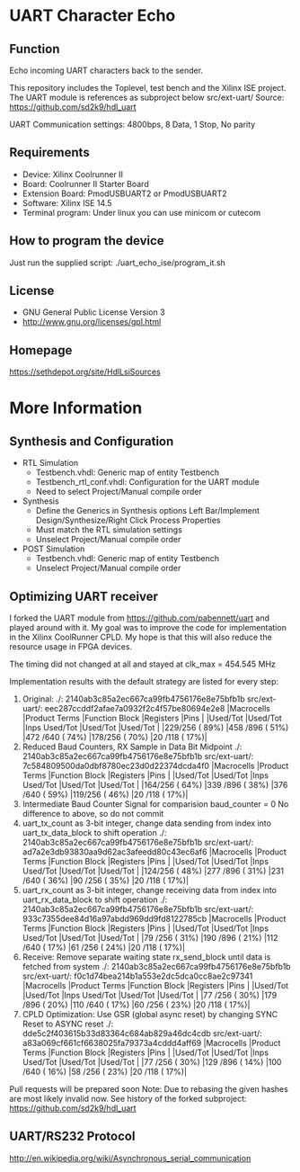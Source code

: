 UART Character Echo
====================

Function
--------
Echo incoming UART characters back to the sender.

This repository includes the Toplevel, test bench and the Xilinx ISE project.
The UART module is references as subproject below src/ext-uart/
    Source: https://github.com/sd2k9/hdl_uart

UART Communication settings:  4800bps, 8 Data, 1 Stop, No parity

Requirements
------------
- Device: Xilinx Coolrunner II
- Board: Coolrunner II Starter Board
- Extension Board: PmodUSBUART2 or PmodUSBUART2
- Software: Xilinx ISE 14.5
- Terminal program: Under linux you can use minicom or cutecom

How to program the device
-------------------------
Just run the supplied script: ./uart_echo_ise/program_it.sh

License
-------
- GNU General Public License Version 3
- http://www.gnu.org/licenses/gpl.html

Homepage
--------
https://sethdepot.org/site/HdlLsiSources


More Information
================

Synthesis and Configuration
---------------------------
- RTL Simulation
  - Testbench.vhdl:          Generic map of entity Testbench
  - Testbench_rtl_conf.vhdl: Configuration for the UART module
  - Need to select Project/Manual compile order
- Synthesis
  - Define the Generics in Synthesis options
    Left Bar/Implement Design/Synthesize/Right Click Process Properties
  - Must match the RTL simulation settings
  - Unselect Project/Manual compile order
- POST Simulation
  - Testbench.vhdl:  Generic map of entity Testbench
  - Unselect Project/Manual compile order


Optimizing UART receiver
------------------------
I forked the UART module from https://github.com/pabennett/uart and
played around with it. My goal was to improve the code for implementation
in the Xilinx CoolRunner CPLD. My hope is that this will also reduce the
resource usage in FPGA devices.

The timing did not changed at all and stayed at clk_max = 454.545 MHz

Implementation results with the default strategy are listed for every step:

1. Original:
    ./: 2140ab3c85a2ec667ca99fb4756176e8e75bfb1b
    src/ext-uart/: eec287ccddf2afae7a0932f2c4f57be80694e2e8
    |Macrocells     |Product Terms    |Function Block   |Registers      |Pins          |
    |Used/Tot       |Used/Tot         |Inps Used/Tot    |Used/Tot       |Used/Tot      |
    |229/256 ( 89%) |458 /896  ( 51%) |472 /640  ( 74%) |178/256 ( 70%) |20 /118 ( 17%)|
1. Reduced Baud Counters, RX Sample in Data Bit Midpoint
    ./: 2140ab3c85a2ec667ca99fb4756176e8e75bfb1b
    src/ext-uart/: 7c584809500da0dbf8780ec23d0d22374dcda4f0
    |Macrocells     |Product Terms    |Function Block   |Registers      |Pins          |
    |Used/Tot       |Used/Tot         |Inps Used/Tot    |Used/Tot       |Used/Tot      |
    |164/256 ( 64%) |339 /896  ( 38%) |376 /640  ( 59%) |119/256 ( 46%) |20 /118 ( 17%)|
1. Intermediate Baud Counter Signal for comparision baud_counter = 0
    No difference to above, so do not commit
1. uart_tx_count as 3-bit integer, change data sending from index into uart_tx_data_block to shift operation
    ./: 2140ab3c85a2ec667ca99fb4756176e8e75bfb1b
    src/ext-uart/: ad7a2e3db93830aa9d62ac3afeedd80c43ec6af6
    |Macrocells     |Product Terms    |Function Block   |Registers      |Pins          |
    |Used/Tot       |Used/Tot         |Inps Used/Tot    |Used/Tot       |Used/Tot      |
    |124/256 ( 48%) |277 /896  ( 31%) |231 /640  ( 36%) |90 /256 ( 35%) |20 /118 ( 17%)|
1. uart_rx_count as 3-bit integer, change receiving data from index into uart_rx_data_block to shift operation
    ./: 2140ab3c85a2ec667ca99fb4756176e8e75bfb1b
    src/ext-uart/: 933c7355dee84d16a97abdd969dd9fd8122785cb
    |Macrocells     |Product Terms    |Function Block   |Registers      |Pins          |
    |Used/Tot       |Used/Tot         |Inps Used/Tot    |Used/Tot       |Used/Tot      |
    |79 /256 ( 31%) |190 /896  ( 21%) |112 /640  ( 17%) |61 /256 ( 24%) |20 /118 ( 17%)|
1. Receive: Remove separate waiting state rx_send_block until data is fetched from system
    ./: 2140ab3c85a2ec667ca99fb4756176e8e75bfb1b
    src/ext-uart/: f0c1d74bea214b1a553e2dc5dca0cc8ae2c97341
    |Macrocells     |Product Terms    |Function Block   |Registers      |Pins          |
    |Used/Tot       |Used/Tot         |Inps Used/Tot    |Used/Tot       |Used/Tot      |
    |77 /256 ( 30%) |179 /896  ( 20%) |110 /640  ( 17%) |60 /256 ( 23%) |20 /118 ( 17%)|
1. CPLD Optimization: Use GSR (global async reset) by changing SYNC Reset to ASYNC reset
    ./: dde5c2f403615b33d83364c684ab829a46dc4cdb
    src/ext-uart/: a83a069cf661cf6638025fa79373a4cddd4aff69
    |Macrocells     |Product Terms    |Function Block   |Registers      |Pins          |
    |Used/Tot       |Used/Tot         |Inps Used/Tot    |Used/Tot       |Used/Tot      |
    |77 /256 ( 30%) |129 /896  ( 14%) |100 /640  ( 16%) |58 /256 ( 23%) |20 /118 ( 17%)|


Pull requests will be prepared soon
Note: Due to rebasing the given hashes are most likely invalid now.
      See history of the forked subproject: https://github.com/sd2k9/hdl_uart


UART/RS232 Protocol
-------------------
http://en.wikipedia.org/wiki/Asynchronous_serial_communication
